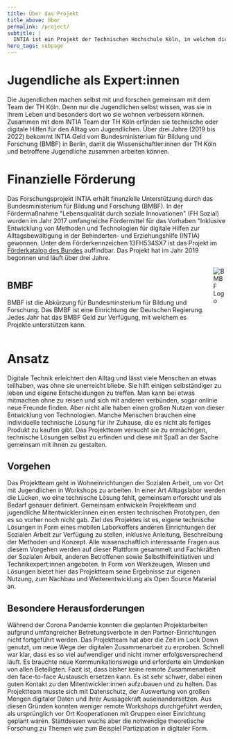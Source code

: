 ```yaml
---
title: Über das Projekt
title_above: Über
permalink: /project/
subtitle: |
  INTIA ist ein Projekt der Technischen Hochschule Köln, in welchem die gleichnamige Plattform entwickelt wurde. Das Forschungsprojekt möchte mit benachteiligten Jugendlichen herausfinden, wie sie ihren Alltag mit Hilfe von Technik verbessern können.
hero_tags: subpage
---
```


# Jugendliche als Expert:innen

Die Jugendlichen machen selbst mit und forschen gemeinsam mit dem Team der TH Köln. Denn nur die Jugendlichen selbst wissen, was sie in ihrem Leben und besonders dort wo sie wohnen verbessern können. Zusammen mit dem INTIA Team der TH Köln erfinden sie technische oder digitale Hilfen für den Alltag von Jugendlichen.
Über drei Jahre (2019 bis 2022) bekommt INTIA Geld vom Bundesministerium für Bildung und Forschung (BMBF) in Berlin, damit die Wissenschaftler:innen der TH Köln und betroffene Jugendliche zusammen arbeiten können.

# Finanzielle Förderung

Das Forschungsprojekt INTIA erhält finanzielle Unterstützung durch das Bundesministerium für Bildung und Forschung (BMBF). In der Fördermaßnahme "Lebensqualität durch soziale Innovationen" (FH Sozial) wurden im Jahr 2017 umfangreiche Fördermittel für das Vorhaben "Inklusive Entwicklung von Methoden und Technologien für digitale Hilfen zur Alltagsbewältigung in der Behinderten- und Erziehungshilfe (INTIA) gewonnen. Unter dem Förderkennzeichen 13FH534SX7 ist das Projekt im [Förderkatalog des Bundes](https://foerderportal.bund.de/foekat/jsp/StartAction.do?actionMode=list) auffindbar. Das Projekt hat im Jahr 2019 begonnen und läuft über drei Jahre.

<div class="highlighter columns">
<div class="column is-6">

## BMBF

BMBF ist die Abkürzung für Bundesminsterium für Bildung und Forschung. Das BMBF ist eine Einrichtung der Deutschen Regierung. Jedes Jahr hat das BMBF Geld zur Verfügung, mit welchem es Projekte unterstützen kann.

</div>
<div class="column is-6">
<img src="https://www.bmbf.de/SiteGlobals/Frontend/Images/icons/_common/logo.svg;jsessionid=73771066A725D13D2D34C4D38E4A181D.live382?__blob=normal&v=3"
     alt="BMBF Logo"
     class="highlighter-image" />
</div>
</div>

# Ansatz

Digitale Technik erleichtert den Alltag und lässt viele Menschen an etwas teilhaben, was ohne sie unerreicht bliebe. Sie hilft einigen selbständiger zu leben und eigene Entscheidungen zu treffen. Man kann bei etwas mitmachen ohne zu reisen und sich mit anderen verbünden, sogar onlinie neue Freunde finden. Aber nicht alle haben einen großen Nutzen von dieser Entwicklung von Technologien. Manche Menschen brauchen eine individuelle technische Lösung für ihr Zuhause, die es nicht als fertiges Produkt zu kaufen gibt. Das Projektteam versucht sie zu ermächtigen, technische Lösungen selbst zu erfinden und diese mit Spaß an der Sache gemeinsam mit ihnen zu gestalten.

## Vorgehen

Das Projektteam geht in Wohneinrichtungen der Sozialen Arbeit, um vor Ort mit Jugendlichen in Workshops zu arbeiten. In einer Art Alltagslabor werden die Lücken, wo eine technische Lösung fehlt, gemeinsam erforscht und als Bedarf genauer definiert. Gemeinsam entwickeln Projektteam und jugendliche Mitentwickler:innen einen ersten technischen Prototypen, den es so vorher noch nicht gab. Ziel des Projektes ist es, eigene technische Lösungen in Form eines mobilen Laborkoffers anderen Einrichtungen der Sozialen Arbeit zur Verfügung zu stellen, inklusive Anleitung, Beschreibung der Methoden und Konzept. Alle wissenschaftlich interessante Fragen aus diesem Vorgehen werden auf dieser Plattform gesammelt und Fachkräften der Sozialen Arbeit, anderen Betroffenen sowie Selbsthilfeinitiativen und Technikexpert:innen angeboten. In Form von Werkzeugen, Wissen und Lösungen bietet hier das Projektteam seine Ergebnisse zur eigenen Nutzung, zum Nachbau und Weiterentwicklung als Open Source Material an.

## Besondere Herausforderungen

Während der Corona Pandemie konnten die geplanten Projektarbeiten aufgrund umfangreicher Betretungsverbote in den Partner-Einrichtungen nicht fortgeführt werden. Das Projektteam hat aber die Zeit im Lock Down genutzt, um neue Wege der digitalen Zusammenarbeit zu erproben. Schnell war klar, dass es so viel aufwendiger und nicht immer erfolgsversprechend läuft. Es brauchte neue Kommunikationswege und erforderte ein Umdenken von allen Beteiligten. Fazit ist, dass bisher keine remote Zusammenarbeit den face-to-face Austausch ersetzen kann. Es ist sehr schwer, dabei einen guten Kontakt zu den Mitentwickler:innen aufzubauen und zu halten. Das Projektteam musste sich mit Datenschutz, der Auswertung von großen Mengen digitaler Daten und ihrer Aussagekraft auseinandersetzen. Aus diesen Gründen konnten weniger remote Workshops durchgeführt werden, als ursprünglich vor Ort Kooperationen mit Gruppen einer Einrichtung geplant waren. Stattdessen wuchs aber die notwendige theoretische Forschung zu Themen wie zum Beispiel Partizipation in digitaler Form.
